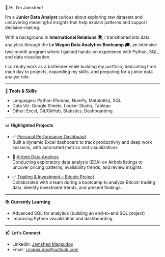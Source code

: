 👋 Hi, I’m Jamshed!  

I’m a **Junior Data Analyst** curious about exploring raw datasets and uncovering meaningful insights that help explain patterns and support decision-making.  

With a background in **International Relations 🌍**, I transitioned into data analytics through the **Le Wagon Data Analytics Bootcamp 🎓**, an intensive two-month program where I gained hands-on experience with Python, SQL, and data visualization.  

I currently work as a bartender while building my portfolio, dedicating time each day to projects, expanding my skills, and preparing for a junior data analyst role.  

---

🔧 **Tools & Skills**  
- Languages: Python (Pandas, NumPy, Matplotlib), SQL  
- Data Viz: Google Sheets, Looker Studio, Tableau  
- Other: Excel, Git/GitHub, Statistics, Dashboarding  

---

📊 **Highlighted Projects**  
- ✅ [Personal Performance Dashboard](https://github.com/MaqsudovJamshed/personal-performance-analytics-dashboard)  
  Built a dynamic Excel dashboard to track productivity and deep work sessions, with automated metrics and visualizations.  

- 🚧 [Airbnb Data Analysis](https://github.com/MaqsudovJamshed/Airbnb_Lisbon_project_2025)  
  Conducting exploratory data analysis (EDA) on Airbnb listings to uncover pricing patterns, availability trends, and review insights.  

- ✅ [Trading & Investment – Bitcoin Project](https://github.com/MaqsudovJamshed/Trading-and-Investing)  
  Collaborated with a team during a bootcamp to analyze Bitcoin trading data, identify investment trends, and present findings.  

---

📚 **Currently Learning**  
- Advanced SQL for analytics (building an end-to-end SQL project)  
- Improving Python visualization and dashboarding  

---

📬 **Let’s Connect**  
- LinkedIn: [Jamshed Maqsudov](https://linkedin.com/in/jamshedmaqsudov)  
- Email: j.maqsudov@outlook.com  

